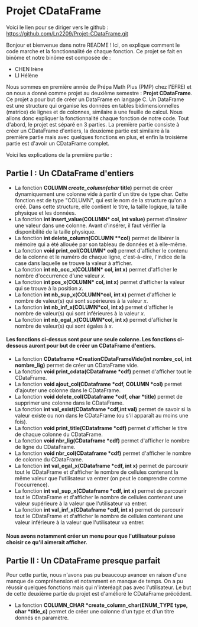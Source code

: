 # Projet CDataFrame
Voici le lien pour se diriger vers le github : https://github.com/Ln2209/Projet-CDataFrame.git

Bonjour et bienvenue dans notre README ! Ici, on explique comment le code marche et la fonctionnalité de chaque fonction. Ce projet se fait en binôme et notre binôme est composée de : 
- CHEN Irène
- LI Hélène

Nous sommes en première année de Prépa Math Plus (PMP) chez l'EFREI et on nous a donné comme projet au deuxième semestre : **Projet CDataFrame**.
Ce projet a pour but de créer un DataFrame en langage C. Un DataFrame est une structure qui organise les données en tables bidimensionnelles (matrice) de lignes et
de colonnes, similaire à une feuille de calcul. Nous allons donc expliquer la fonctionnalité chaque fonction de notre code. Tout d'abord, le projet est séparé en 
3 parties. La première partie consiste à créer un CDataFrame d'entiers, la deuxieme partie est similaire à la première partie mais avec quelques fonctions en plus, et enfin la troisième partie est d'avoir un CDataFrame complet. 

Voici les explications de la première partie : 
## Partie I : Un CDataFrame d'entiers
- La fonction **COLUMN *create_column(char* title)** permet de créer dynamiquement une colonne vide à partir d'un titre de type char. Cette fonction est de type "COLUMN", qui est le nom de la structure qu'on a créé. Dans cette structure, elle contient le titre, la taille logique, la taille physique et les données.
- La fonction __int insert_value(COLUMN* col, int value)__ permet d'insérer une valeur dans une colonne. Avant d'insérer, il faut vérifier la disponibilité de la taille physique.
- La fonction __int delete_column(COLUMN **col)__ permet de libérer la mémoire qui a été allouée par son tableau de données et à elle-même.
- La fonction __void print_col(COLUMN* col)__ permet d'afficher le contenu de la colonne et le numéro de chaque ligne, c'est-à-dire, l'indice de la case dans laquelle se trouve la valeur à afficher.
- La fonction __int nb_occ_x(COLUMN* col, int x)__ permet d'afficher le nombre d'occurrence d'une valeur *x*.
- La fonction __int pos_x(COLUMN* col, int x)__ permet d'afficher la valeur qui se trouve à la position *x*.
- La fonction __int nb_sup_x(COLUMN*col, int x)__ permet d'afficher le nombre de valeur(s) qui sont supérieures à la valeur *x*.
- La fonction __int nb_inf_x(COLUMN*col, int x)__ permet d'afficher le nombre de valeur(s) qui sont inférieures à la valeur *x*.
- La fonction __int nb_egal_x(COLUMN*col, int x)__ permet d'afficher le nombre de valeur(s) qui sont égales à *x*.

#### Les fonctions ci-dessus sont pour une seule colonne. Les fonctions ci-dessous auront pour but de créer un CDataFrame d'entiers.

- La fonction __CDataframe *CreationCDataFrameVide(int nombre_col, int nombre_lig)__ permet de créer un CDataFrame vide.
- La fonction __void print_cdata(CDataframe *cdf)__ permet d'afficher tout le CDataFrame.
- La fonction __void ajout_col(CDataframe *cdf, COLUMN *col)__ permet d'ajouter une colonne dans le CDataFrame.
- La fonction __void delete_col(CDataframe *cdf, char *title)__ permet de supprimer une colonne dans le CDataFrame.
- La fonction __int val_exist(CDataframe *cdf,int val)__ permet de savoir si la valeur existe ou non dans le CDataFrame (ou s'il apparaît au moins une fois).
- La fonction __void print_title(CDataframe *cdf)__ permet d'afficher le titre de chaque colonne du CDataFrame.
- La fonction __void nbr_lig(CDataframe *cdf)__ permet d'afficher le nombre de ligne du CDataFrame.
- La fonction __void nbr_col(CDataframe *cdf)__ permet d'afficher le nombre de colonne du CDataFrame.
- La fonction __int val_egal_x(CDataframe *cdf, int x)__ permet de parcourir tout le CDataFrame et d'afficher le nombre de cellules contenant la même valeur que l'utilisateur va entrer (on peut le comprendre comme l'occurrence).
- La fonction __int val_sup_x(CDataframe *cdf, int x)__ permet de parcourir tout le CDataFrame et d'afficher le nombre de cellules contenant une valeur supérieure à la valeur que l'utilisateur va entrer.
- La fonction __int val_inf_x(CDataframe *cdf, int x)__ permet de parcourir tout le CDataFrame et d'afficher le nombre de cellules contenant une valeur inférieure à la valeur que l'utilisateur va entrer.

#### Nous avons notamment créer un menu pour que l'utilisateur puisse choisir ce qu'il aimerait afficher.

## Partie II : Un CDataFrame presque parfait

Pour cette partie, nous n'avons pas pu beaucoup avancer en raison d'une manque de compréhension et notamment en manque de temps. On a pu réussir quelques fonctions mais qui n'interéagit pas avec l'utilisateur.
Le but de cette deuxième partie du projet est d'amélioré le CDataFrame précédent. 

- La fonction __COLUMN_CHAR *create_column_char(ENUM_TYPE type, char *title_c)__ permet de créer une colonne d'un type et d'un titre donnés en paramètre.

